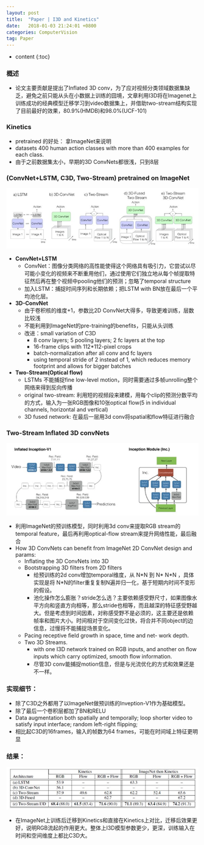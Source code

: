 ```yaml
---
layout: post
title:  "Paper | I3D and Kinetics"
date:   2018-01-03 21:24:01 +0800
categories: ComputerVision
tag: Paper
---
```


* content
{:toc}


### 概述
  - 论文主要贡献是提出了Inflated 3D conv，为了应对视频分类领域数据集缺乏，避免之前只能从头在小数据上训练的囧境，文章利用I3D将在Imagenet上训练成功的经典模型迁移学习到video数据集上，并借助two-stream结构实现了目前最好的效果，80.9%(HMDB)和98.0%(UCF-101)

### Kinetics
  - pretrained 的好处： 拿ImageNet来说明
  - datasets 400 human action classes with more than 400 examples for each class. 
  - 由于之前数据集太小，早期的3D ConvNets都很浅，只到8层

### (ConvNet+LSTM, C3D, Two-Stream) pretrained on ImageNet

![model2](./image/I3D/model2.jpg)

  - **ConvNet+LSTM**
    - ConvNet：图像分类网络的高性能使得这个网络具有吸引力，它尝试以尽可能小变化的视频来不断重用他们，通过使用它们独立地从每个帧提取特征然后再在整个视频中pooling他们的预测；忽略了temporal structure
    - 加入LSTM：捕捉时间序列和长期依赖；把LSTM with BN放在最后一个平均池化层。
  - **3D-ConvNet**
    - 由于卷积核的维度+1，参数比2D ConvNet大得多，导致更难训练，层数比较浅
    - 不能利用到ImageNet的pre-training的benefits，只能从头训练
    - 改进：small variation of C3D
      - 8 conv layers; 5 pooling layers; 2 fc layers at the top
      - 16-frame clips with 112*112-pixel crops
      - batch-normalization after all conv and fc layers
      - using temporal stride of 2 instead of 1, which reduces memory footprint and allows for bigger batches
  - **Two-Stream(Optical flow)**
    - LSTMs 不能捕捉fine low-level motion，同时需要通过多帧unrolling整个网络来得到反向传播
    - original two-stream: 利用短的视频段来建模，用每个clip的预测分数平均的方式，输入为一张RGB图像和10张optical flow(5 in individual channels, horizontal and vertical)
    - 3D fused network: 在最后一层用3d conv将spatial和flow特征进行融合
### Two-Stream Inflated 3D convNets

![model](./image/I3D/model.jpg)

  - 利用ImageNet的预训练模型，同时利用3d conv来提取RGB stream的temporal feature，最后再利用optical-flow stream来提升网络性能，最后融合
  - How 3D ConvNets can benefit from ImageNet 2D ConvNet design and params:
    - Inflating the 3D ConvNets into 3D
    - Bootstrapping 3D filters from 2D filters
      - 给预训练的2d conv增加temporal维度，从 N\*N 到 N\* N\*N ，具体实现是将 N\*N的filter重复复制N遍并归一化，基于短期内时间不变形的假设。
      - 池化操作怎么膨胀？stride怎么选？主要依赖感受野尺寸，如果图像水平方向和竖直方向相等，那么stride也相等，而且越深的特征感受野越大。但是考虑到时间因素，对称感受野不是必须的，这主要还是依赖帧率和图片大小。时间相对于空间变化过快，将合并不同object的边信息，过慢将不能捕捉场景变化。
    - Pacing receptive ﬁeld growth in space, time and net- work depth.
    - Two 3D Streams.
      - with one I3D network trained on RGB inputs, and another on ﬂow inputs which carry optimized, smooth ﬂow information.
      - 尽管3D conv能捕捉motion信息，但是与光流优化的方式和效果还是不一样。

### 实现细节：

  - 除了C3D之外都用了以ImageNet做预训练的Inveption-V1作为基础模型。
  - 除了最后一个卷积层都加了BN和RELU
  - Data augmentation both spatially and temporally; loop shorter video to satisfy input interface; random left-right flipping; 
  - 相比起C3D的16frames，输入的帧数为64 frames，可能在时间域上特征更明显

### 结果：

![result1](./image/I3D/result1.jpg)

  - 在ImageNet上训练后迁移到Kinetics和直接在Kinetics上对比，迁移后效果更好，说明RGB流起的作用更大。整体上I3D模型参数更少，更深，训练输入在时间和空间维度上都比C3D大。
